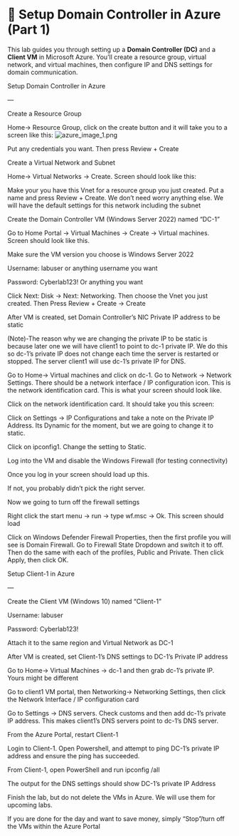 # 🧩 Setup Domain Controller in Azure (Part 1)

This lab guides you through setting up a **Domain Controller (DC)** and a **Client VM** in Microsoft Azure. You’ll create a resource group, virtual network, and virtual machines, then configure IP and DNS settings for domain communication.

Setup Domain Controller in Azure

—

Create a Resource Group

 Home-> Resource Group, click on the create button and it will take you to a screen like this:
 ![azure_image_1.png](azure_lab_images/azure_image_1.png)

Put any credentials you want. Then press Review + Create



Create a Virtual Network and Subnet

Home-> Virtual Networks -> Create. Screen should look like this:



Make your you have this Vnet for a resource group you just created. Put a name and press Review + Create. We don’t need worry anything else. We will have the default settings for this network including the subnet

Create the Domain Controller VM (Windows Server 2022) named “DC-1”

Go to Home Portal -> Virtual Machines -> Create -> Virtual machines. Screen should look like this.



Make sure the VM version you choose is Windows Server 2022





Username: labuser or anything username you want

Password: Cyberlab123! Or anything you want

Click Next: Disk -> Next: Networking. Then choose the Vnet you just created. Then Press Review + Create -> Create

After VM is created, set Domain Controller’s NIC Private IP address to be static

(Note)-The reason why we are changing the private IP to be static is because later one we will have client1 to point to dc-1 private IP. We do this so dc-1’s private IP does not change each time the server is restarted or stopped. The server client1 will use dc-1’s private IP for DNS. 

Go to Home-> Virtual machines and click on dc-1. Go to Network -> Network Settings. There should be a network  interface / IP configuration icon. This is the network identification card. This is what your screen should look like.

Click on the  network identification card. It should take you this screen:



Click on Settings -> IP Configurations and take a note on the Private IP Address. Its Dynamic for the moment, but we are going to change it to static.

Click on ipconfig1. Change the setting to Static. 





Log into the VM and disable the Windows Firewall (for testing connectivity)

Once you log in your screen should load up this.



If not, you probably didn’t pick the right server. 

Now we going to turn off the firewall settings

Right click the start menu -> run -> type wf.msc -> Ok. This screen should load 



Click on Windows Defender Firewall Properties, then the first profile you will see is Domain Firewall. Go to Firewall State Dropdown and switch it to off. Then do the same with each of the profiles, Public and Private. Then click Apply, then click OK.







Setup Client-1 in Azure

—

Create the Client VM (Windows 10) named “Client-1”

Username: labuser

Password: Cyberlab123!

Attach it to the same region and Virtual Network as DC-1

After VM is created, set Client-1’s DNS settings to DC-1’s Private IP address

Go to Home-> Virtual Machines -> dc-1 and then grab dc-1’s private IP. Yours might be different



Go to client1 VM portal, then Networking-> Networking Settings, then click the Network Interface / IP configuration card



Go to Settings -> DNS servers. Check customs and then add dc-1’s private IP address. This makes client1’s DNS servers point to dc-1’s DNS server. 



From the Azure Portal, restart Client-1

Login to Client-1. Open Powershell, and attempt to ping DC-1’s private IP address and ensure the ping has succeeded.



From Client-1, open PowerShell and run ipconfig /all

The output for the DNS settings should show DC-1’s private IP Address



Finish the lab, but do not delete the VMs in Azure. We will use them for upcoming labs.

If you are done for the day and want to save money, simply “Stop”/turn off the VMs within the Azure Portal
